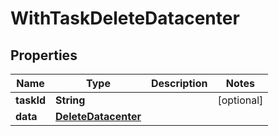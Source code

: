 

# WithTaskDeleteDatacenter


## Properties

Name | Type | Description | Notes
------------ | ------------- | ------------- | -------------
**taskId** | **String** |  |  [optional]
**data** | [**DeleteDatacenter**](DeleteDatacenter.md) |  | 



